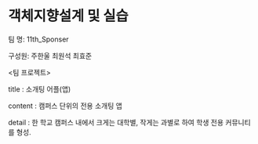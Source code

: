 # 객체지향설계 및 실습

                                   
팀  명: 11th_Sponser

구성원: 주한울 최원석 최효준


<팀 프로젝트>

title : 소개팅 어플(앱)

content : 캠퍼스 단위의 전용 소개팅 앱

detail : 한 학교 캠퍼스 내에서 크게는 대학별, 작게는 과별로 하여 학생 전용 커뮤니티를 형성.
